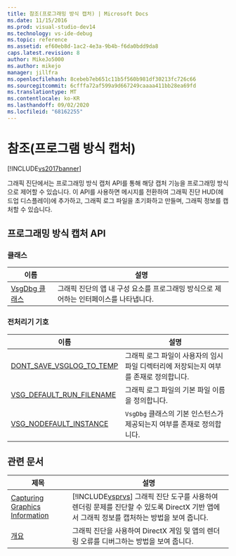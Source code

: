 ```yaml
---
title: 참조(프로그래밍 방식 캡처) | Microsoft Docs
ms.date: 11/15/2016
ms.prod: visual-studio-dev14
ms.technology: vs-ide-debug
ms.topic: reference
ms.assetid: ef60eb8d-1ac2-4e3a-9b4b-f6da0bdd9da8
caps.latest.revision: 8
author: MikeJo5000
ms.author: mikejo
manager: jillfra
ms.openlocfilehash: 8cebeb7eb651c11b5f560b981df30213fc726c66
ms.sourcegitcommit: 6cfffa72af599a9d667249caaaa411bb28ea69fd
ms.translationtype: MT
ms.contentlocale: ko-KR
ms.lasthandoff: 09/02/2020
ms.locfileid: "68162255"
---
```

# <a name="reference-programmatic-capture"></a>참조(프로그램 방식 캡처)
[!INCLUDE[vs2017banner](../includes/vs2017banner.md)]

그래픽 진단에서는 프로그래밍 방식 캡처 API를 통해 해당 캡처 기능을 프로그래밍 방식으로 제어할 수 있습니다. 이 API를 사용하면 메시지를 전환하여 그래픽 진단 HUD(헤드업 디스플레이)에 추가하고, 그래픽 로그 파일을 초기화하고 만들며, 그래픽 정보를 캡처할 수 있습니다.  
  
## <a name="programmatic-capture-apis"></a>프로그래밍 방식 캡처 API  
  
### <a name="classes"></a>클래스  
  
|이름|설명|  
|----------|-----------------|  
|[VsgDbg 클래스](../debugger/vsgdbg-class.md)|그래픽 진단의 앱 내 구성 요소를 프로그래밍 방식으로 제어하는 인터페이스를 나타냅니다.|  
  
### <a name="preprocessor-symbols"></a>전처리기 기호  
  
|이름|설명|  
|----------|-----------------|  
|[DONT_SAVE_VSGLOG_TO_TEMP](../debugger/dont-save-vsglog-to-temp.md)|그래픽 로그 파일이 사용자의 임시 파일 디렉터리에 저장되는지 여부를 존재로 정의합니다.|  
|[VSG_DEFAULT_RUN_FILENAME](../debugger/vsg-default-run-filename.md)|그래픽 로그 파일의 기본 파일 이름을 정의합니다.|  
|[VSG_NODEFAULT_INSTANCE](../debugger/vsg-nodefault-instance.md)|`VsgDbg` 클래스의 기본 인스턴스가 제공되는지 여부를 존재로 정의합니다.|  
  
## <a name="related-articles"></a>관련 문서  
  
|제목|설명|  
|-----------|-----------------|  
|[Capturing Graphics Information](../debugger/capturing-graphics-information.md)|[!INCLUDE[vsprvs](../includes/vsprvs-md.md)] 그래픽 진단 도구를 사용하여 렌더링 문제를 진단할 수 있도록 DirectX 기반 앱에서 그래픽 정보를 캡처하는 방법을 보여 줍니다.|  
|[개요](../debugger/overview-of-visual-studio-graphics-diagnostics.md)|그래픽 진단을 사용하여 DirectX 게임 및 앱의 렌더링 오류를 디버그하는 방법을 보여 줍니다.|
